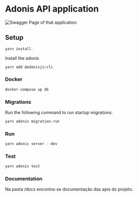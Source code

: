 # Adonis API application

<img
    src="https://i.ibb.co/6mt7vgq/ed.jpg"
    alt="Swagger Page of that application"
    title="Swagger Page of that application" />

## Setup

```js
yarn install.
```

Install the adonis

```js
yarn add @adonisjs/cli
```

### Docker

```js
docker-compose up db
```

### Migrations

Run the following command to run startup migrations.

```js
yarn adonis migration:run
```

### Run 

```js
yarn adonis server --dev
```

### Test

```js
yarn adonis test
```

### Documentation

Na pasta /docs encontra-se documentação das apis do projeto.
